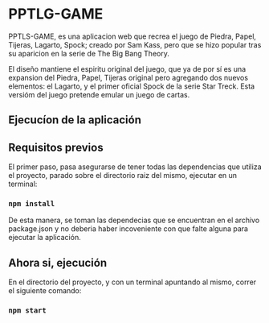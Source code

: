 
# PPTLG-GAME
PPTLS-GAME, es una aplicacion web que recrea el juego de Piedra, Papel, Tijeras, Lagarto, Spock; creado por Sam Kass, pero que se hizo popular tras su aparicion en la serie de The Big Bang Theory.

El diseño mantiene el espiritu original del juego, que ya de por sí es una expansion del Piedra, Papel, Tijeras original pero agregando dos nuevos elementos: el Lagarto, y el primer oficial Spock de la serie Star Treck. Esta versióm del juego pretende emular un juego de cartas.

## Ejecucíon de la aplicación


## Requisitos previos

El primer paso, pasa asegurarse de tener todas las dependencias que utiliza el proyecto, parado sobre el directorio raiz del mismo, ejecutar en un terminal:

### `npm install`

De esta manera, se toman las dependecias que se encuentran en el archivo package.json y no deberia haber incoveniente con que falte alguna para ejecutar la aplicación.

## Ahora si, ejecución

En el directorio del proyecto, y con un terminal apuntando al mismo, correr el siguiente comando:

### `npm start`

